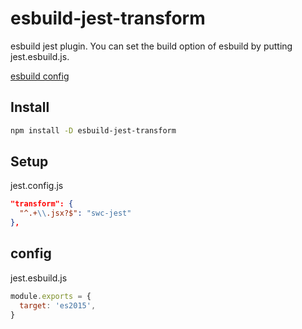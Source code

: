 # esbuild-jest-transform
esbuild jest plugin.
You can set the build option of esbuild by putting jest.esbuild.js.

[esbuild config](https://github.com/evanw/esbuild/blob/v0.7.6/lib/types.ts)

## Install
```bash
npm install -D esbuild-jest-transform
```

## Setup
jest.config.js

```json
"transform": {
  "^.+\\.jsx?$": "swc-jest"
},
```

## config
jest.esbuild.js
```js
module.exports = {
  target: 'es2015',
}
```

